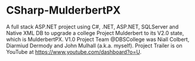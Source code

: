 # CSharp-MulderbertPX
A full stack ASP.NET project using C#, .NET, ASP.NET, SQLServer and Native XML DB to upgrade a college Project Mulderbert to its V2.0 state, which is MulderbertPX. V1.0 Project Team @DBSCollege was Niall Colbert, Diarmiud Dermody and John Mulhall (a.k.a. myself). Project Trailer is on YouTube at https://www.youtube.com/dashboard?o=U.

